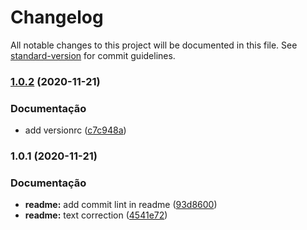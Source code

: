 # Changelog

All notable changes to this project will be documented in this file. See [standard-version](https://github.com/conventional-changelog/standard-version) for commit guidelines.

### [1.0.2](https://github.com/joaopavila/angularflix/compare/v1.0.1...v1.0.2) (2020-11-21)


### Documentação

* add versionrc ([c7c948a](https://github.com/joaopavila/angularflix/commit/c7c948a18babadbbd2aacfe2124c88f83b39eb9f))

### 1.0.1 (2020-11-21)


### Documentação

* **readme:** add commit lint in readme ([93d8600](https://github.com/joaopavila/angularflix/commit/93d8600d6a7dad7efe14bca7a12384798f2bc169))
* **readme:** text correction ([4541e72](https://github.com/joaopavila/angularflix/commit/4541e7291bb22107907e24ab60e18bb127b6d7bf))
